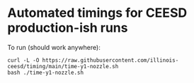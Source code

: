 # Automated timings for CEESD production-ish runs

To run (should work anywhere):
```
curl -L -O https://raw.githubusercontent.com/illinois-ceesd/timing/main/time-y1-nozzle.sh
bash ./time-y1-nozzle.sh
```
